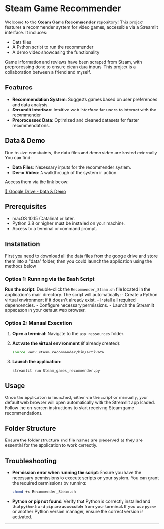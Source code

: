 # Steam Game Recommender

Welcome to the **Steam Game Recommender** repository! This project features a recommender system for video games, accessible via a Streamlit interface. It includes:

- Data files
- A Python script to run the recommender
- A demo video showcasing the functionality

Game information and reviews have been scraped from Steam, with preprocessing done to ensure clean data inputs. This project is a collaboration between a friend and myself.

## Features

- **Recommendation System**: Suggests games based on user preferences and data analysis.
- **Streamlit Interface**: Intuitive web interface for users to interact with the recommender.
- **Preprocessed Data**: Optimized and cleaned datasets for faster recommendations.

## Data & Demo

Due to size constraints, the data files and demo video are hosted externally. You can find:

- **Data Files**: Necessary inputs for the recommender system.
- **Demo Video**: A walkthrough of the system in action.

Access them via the link below:

[🔗 Google Drive - Data & Demo](https://drive.google.com/drive/folders/1kM9fziNo1yiWSwg-EgfdKQFK_tUFeokx?usp=sharing)

## Prerequisites

- macOS 10.15 (Catalina) or later.
- Python 3.8 or higher must be installed on your machine.
- Access to a terminal or command prompt.

## Installation

First you need to download all the data files from the google drive and store them into a "data" folder, then you could launch the application using the methods below

### Option 1: Running via the Bash Script

**Run the script**: Double-click the `Recommender_Steam.sh` file located in the application's main directory. The script will automatically:
    - Create a Python virtual environment if it doesn't already exist.
    - Install all required dependencies.
    - Configure necessary permissions.
    - Launch the Streamlit application in your default web browser.

### Option 2: Manual Execution

1. **Open a terminal**: Navigate to the `app_ressources` folder.

2. **Activate the virtual environment** (if already created):
    ```bash
    source venv_steam_recommender/bin/activate
    ```

3. **Launch the application**:
    ```bash
    streamlit run Steam_games_recommender.py
    ```

## Usage

Once the application is launched, either via the script or manually, your default web browser will open automatically with the Streamlit app loaded. Follow the on-screen instructions to start receiving Steam game recommendations.

## Folder Structure

Ensure the folder structure and file names are preserved as they are essential for the application to work correctly.

## Troubleshooting

- **Permission error when running the script**: Ensure you have the necessary permissions to execute scripts on your system. You can grant the required permissions by running:
    ```bash
    chmod +x Recommender_Steam.sh
    ```

- **Python or pip not found**: Verify that Python is correctly installed and that `python3` and `pip` are accessible from your terminal. If you use `pyenv` or another Python version manager, ensure the correct version is activated.

---